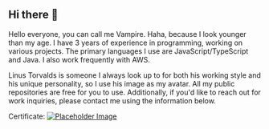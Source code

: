 ## Hi there 👋

Hello everyone, you can call me Vampire. Haha, because I look younger than my age.
I have 3 years of experience in programming, working on various projects.
The primary languages I use are JavaScript/TypeScript and Java. I also work frequently with AWS.

Linus Torvalds is someone I always look up to for both his working style and his unique personality, so I use his image as my avatar.
All my public repositories are free for you to use.
Additionally, if you'd like to reach out for work inquiries, please contact me using the information below.

Certificate:
<a href="https://www.credly.com/badges/1543d512-c9cf-4266-b1a5-7e20e57040fe/linked_in?t=skqctw">
  <img src="https://images.credly.com/size/340x340/images/b9feab85-1a43-4f6c-99a5-631b88d5461b/image.png" alt="Placeholder Image">
</a>
